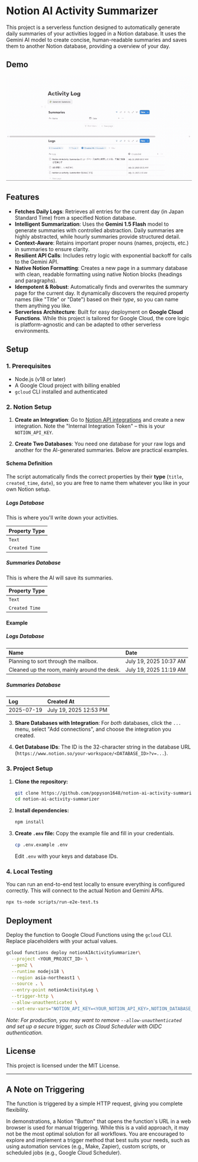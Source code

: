 # Notion AI Activity Summarizer 

This project is a serverless function designed to automatically generate daily summaries of your activities logged in a Notion database. It uses the Gemini AI model to create concise, human-readable summaries and saves them to another Notion database, providing a overview of your day.

## Demo

![Demo](https://raw.githubusercontent.com/popyson1648/notion-ai-activity-summarizer/main/assets/demo.gif)

## Features

- **Fetches Daily Logs**: Retrieves all entries for the current day (in Japan Standard Time) from a specified Notion database.
- **Intelligent Summarization**: Uses the **Gemini 1.5 Flash** model to generate summaries with controlled abstraction. Daily summaries are highly abstracted, while hourly summaries provide structured detail.
- **Context-Aware**: Retains important proper nouns (names, projects, etc.) in summaries to ensure clarity.
- **Resilient API Calls**: Includes retry logic with exponential backoff for calls to the Gemini API.
- **Native Notion Formatting**: Creates a new page in a summary database with clean, readable formatting using native Notion blocks (headings and paragraphs).
- **Idempotent & Robust**: Automatically finds and overwrites the summary page for the current day. It dynamically discovers the required property names (like "Title" or "Date") based on their *type*, so you can name them anything you like.
- **Serverless Architecture**: Built for easy deployment on **Google Cloud Functions**. While this project is tailored for Google Cloud, the core logic is platform-agnostic and can be adapted to other serverless environments.

## Setup

### 1. Prerequisites

- Node.js (v18 or later)
- A Google Cloud project with billing enabled
- `gcloud` CLI installed and authenticated

### 2. Notion Setup

1.  **Create an Integration**: Go to [Notion API integrations](https://www.notion.com/help/create-integrations-with-the-notion-api) and create a new integration. Note the "Internal Integration Token" – this is your `NOTION_API_KEY`.

2.  **Create Two Databases**: You need one database for your raw logs and another for the AI-generated summaries. Below are practical examples.

#### Schema Definition

The script automatically finds the correct properties by their **type** (`title`, `created_time`, `date`), so you are free to name them whatever you like in your own Notion setup.

##### Logs Database

This is where you'll write down your activities. 

| Property Type |
| :--- |
| `Text` |
| `Created Time` |

##### Summaries Database

This is where the AI will save its summaries. 

| Property Type |
| :--- |
| `Text` |
| `Created Time` |

#### Example

##### Logs Database

| Name | Date |
| :--- | :--- |
| Planning to sort through the mailbox.  | July 19, 2025 10:37 AM |
| Cleaned up the room, mainly around the desk. | July 19, 2025 11:19 AM |


##### Summaries Database

| Log | Created At |
| :--- | :--- |
| 2025-07-19 | July 19, 2025 12:53 PM | 

3.  **Share Databases with Integration**: For *both* databases, click the `...` menu, select "Add connections", and choose the integration you created.

4.  **Get Database IDs**: The ID is the 32-character string in the database URL (`https://www.notion.so/your-workspace/<DATABASE_ID>?v=...`).

### 3. Project Setup

1.  **Clone the repository:**
    ```bash
    git clone https://github.com/popyson1648/notion-ai-activity-summarizer.git
    cd notion-ai-activity-summarizer
    ```

2.  **Install dependencies:**
    ```bash
    npm install
    ```

3.  **Create `.env` file:**
    Copy the example file and fill in your credentials.
    ```bash
    cp .env.example .env
    ```
    Edit `.env` with your keys and database IDs.

### 4. Local Testing

You can run an end-to-end test locally to ensure everything is configured correctly. This will connect to the actual Notion and Gemini APIs.

```bash
npx ts-node scripts/run-e2e-test.ts
```

## Deployment

Deploy the function to Google Cloud Functions using the `gcloud` CLI. Replace placeholders with your actual values.

```bash
gcloud functions deploy notionAIActivitySummarizer\
  --project <YOUR_PROJECT_ID> \
  --gen2 \
  --runtime nodejs18 \
  --region asia-northeast1 \
  --source . \
  --entry-point notionActivityLog \
  --trigger-http \
  --allow-unauthenticated \
  --set-env-vars="NOTION_API_KEY=<YOUR_NOTION_API_KEY>,NOTION_DATABASE_ID=<YOUR_LOG_DATABASE_ID>,SUMMARY_DATABASE_ID=<YOUR_SUMMARY_DATABASE_ID>,GEMINI_API_KEY=<YOUR_GEMINI_API_KEY>"
```
*Note: For production, you may want to remove `--allow-unauthenticated` and set up a secure trigger, such as Cloud Scheduler with OIDC authentication.*

## License

This project is licensed under the MIT License.

---

## A Note on Triggering

The function is triggered by a simple HTTP request, giving you complete flexibility.

In demonstrations, a Notion "Button" that opens the function's URL in a web browser is used for manual triggering. 
While this is a valid approach, it may not be the most optimal solution for all workflows. 
You are encouraged to explore and implement a trigger method that best suits your needs, such as using automation services (e.g., Make, Zapier), custom scripts, or scheduled jobs (e.g., Google Cloud Scheduler).

